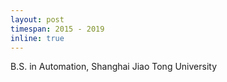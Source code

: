 ```yaml
---
layout: post
timespan: 2015 - 2019
inline: true
---
```


B.S. in Automation, Shanghai Jiao Tong University
